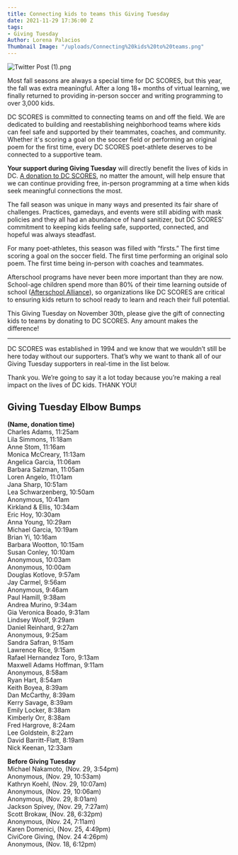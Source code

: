 ```yaml
---
title: Connecting kids to teams this Giving Tuesday
date: 2021-11-29 17:36:00 Z
tags:
- Giving Tuesday
Author: Lorena Palacios
Thumbnail Image: "/uploads/Connecting%20kids%20to%20teams.png"
---
```


![Twitter Post (1).png](/uploads/Twitter%20Post%20(1).png)

Most fall seasons are always a special time for DC SCORES, but this year, the fall was extra meaningful. After a long 18+ months of virtual learning, we finally returned to providing in-person soccer and writing programming to over 3,000 kids.

DC SCORES is committed to connecting teams on and off the field. We are dedicated to building and reestablishing neighborhood teams where kids can feel safe and supported by their teammates, coaches, and community. Whether it's scoring a goal on the soccer field or performing an original poem for the first time, every DC SCORES poet-athlete deserves to be connected to a supportive team.

**Your support during Giving Tuesday** will directly benefit the lives of kids in DC. [A donation to DC SCORES](https://bit.ly/SCORESGT21), no matter the amount, will help ensure that we can continue providing free, in-person programming at a time when kids seek meaningful connections the most.





The fall season was unique in many ways and presented its fair share of challenges. Practices, gamedays, and events were still abiding with mask policies and they all had an abundance of hand sanitizer, but DC SCORES' commitment to keeping kids feeling safe, supported, connected, and hopeful was always steadfast.

For many poet-athletes, this season was filled with “firsts.” The first time scoring a goal on the soccer field. The first time performing an original solo poem. The first time being in-person with coaches and teammates. 

Afterschool programs have never been more important than they are now. School-age children spend more than 80% of their time learning outside of school ([Afterschool Alliance](http://afterschoolalliance.org/documents/Afterschool-Essential-for-COVID-recovery_national-January-2021.pdf)), so organizations like DC SCORES are critical to ensuring kids return to school ready to learn and reach their full potential. 

This Giving Tuesday on November 30th, please give the gift of connecting kids to teams by donating to DC SCORES. Any amount makes the difference!

---

DC SCORES was established in 1994 and we know that we wouldn’t still be here today without our supporters. That’s why we want to thank all of our Giving Tuesday supporters in real-time in the list below.

Thank you. We’re going to say it a lot today because you’re making a real impact on the lives of DC kids. THANK YOU!

## Giving Tuesday Elbow Bumps

**(Name, donation time)** <br>
Charles Adams, 11:25am <br>
Lila Simmons, 11:18am <br>
Anne Stom, 11:16am <br>
Monica McCreary, 11:13am <br>
Angelica Garcia, 11:06am <br>
Barbara Salzman, 11:05am <br>
Loren Angelo, 11:01am <br>
Jana Sharp, 10:51am <br>
Lea Schwarzenberg, 10:50am <br>
Anonymous, 10:41am <br>
Kirkland & Ellis, 10:34am <br>
Eric Hoy, 10:30am <br>
Anna Young, 10:29am <br>
Michael Garcia, 10:19am <br>
Brian Yi, 10:16am <br>
Barbara Wootton, 10:15am <br>
Susan Conley, 10:10am <br>
Anonymous, 10:03am <br>
Anonymous, 10:00am <br>
Douglas Kotlove, 9:57am <br>
Jay Carmel, 9:56am <br>
Anonymous, 9:46am <br>
Paul Hamill, 9:38am <br>
Andrea Murino, 9:34am <br>
Gia Veronica Boado, 9:31am <br>
Lindsey Woolf, 9:29am <br>
Daniel Reinhard, 9:27am <br>
Anonymous, 9:25am <br>
Sandra Safran, 9:15am <br>
Lawrence Rice, 9:15am <br>
Rafael Hernandez Toro, 9:13am <br>
Maxwell Adams Hoffman, 9:11am <br>
Anonymous, 8:58am <br>
Ryan Hart, 8:54am <br>
Keith Boyea, 8:39am <br>
Dan McCarthy, 8:39am <br>
Kerry Savage, 8:39am <br>
Emily Locker, 8:38am <br>
Kimberly Orr, 8:38am <br>
Fred Hargrove, 8:24am <br>
Lee Goldstein, 8:22am <br>
David Barritt-Flatt, 8:19am <br>
Nick Keenan, 12:33am <br>

**Before Giving Tuesday** <br>
Michael Nakamoto, (Nov. 29, 3:54pm) <br>
Anonymous, (Nov. 29, 10:53am) <br>
Kathryn Koehl, (Nov. 29, 10:07am) <br>
Anonymous, (Nov. 29, 10:06am) <br>
Anonymous, (Nov. 29, 8:01am) <br>
Jackson Spivey, (Nov. 29, 7:27am) <br>
Scott Brokaw, (Nov. 28, 6:32pm) <br>
Anonymous, (Nov. 24, 7:11am) <br>
Karen Domenici, (Nov. 25, 4:49pm) <br>
CiviCore Giving, (Nov. 24 4:26pm) <br>
Anonymous, (Nov. 18, 6:12pm) <br>